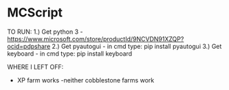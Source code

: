 # MCScript

TO RUN:
1.) Get python 3 - https://www.microsoft.com/store/productId/9NCVDN91XZQP?ocid=pdpshare
2.) Get pyautogui - in cmd type: pip install pyautogui
3.) Get keyboard - in cmd type: pip install keyboard

WHERE I LEFT OFF:
- XP farm works
-neither cobblestone farms work